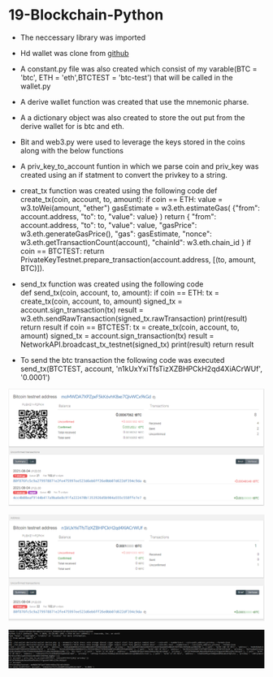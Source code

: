 # 19-Blockchain-Python

- The neccessary library was imported

- Hd wallet was clone from 
    [github](https://github.com/dan-da/hd-wallet-derive/)

- A constant.py file was also created which consist of my varable(BTC = 'btc', ETH = 'eth',BTCTEST = 'btc-test') that will be called in the wallet.py

- A derive wallet function was created that use the mnemonic pharse.

- A a dictionary object was also created to store the out put from the derive wallet for is btc and eth.

- Bit and web3.py were used to leverage the keys stored in the coins along with the below functions

- A priv_key_to_account funtion in which we parse coin and priv_key was created using an if statment to convert the privkey to a string.

- creat_tx function was created using the following code
def create_tx(coin, account, to, amount):
    if coin == ETH:
        value = w3.toWei(amount, "ether") 
        gasEstimate = w3.eth.estimateGas(
            {"from": account.address, "to": to, "value": value}
        )
        return {
            "from": account.address,
            "to": to,
            "value": value,
            "gasPrice": w3.eth.generateGasPrice(),
            "gas": gasEstimate,
            "nonce": w3.eth.getTransactionCount(account),
            "chainId": w3.eth.chain_id
        }
    if coin == BTCTEST:
        return PrivateKeyTestnet.prepare_transaction(account.address, [(to, amount, BTC)]).

- send_tx function was created using the following code        
def send_tx(coin, account, to, amount):
    if coin == ETH:
        tx = create_tx(coin, account, to, amount)
        signed_tx = account.sign_transaction(tx)
        result = w3.eth.sendRawTransaction(signed_tx.rawTransaction)
        print(result)
        return result
    if coin == BTCTEST:
        tx = create_tx(coin, account, to, amount)
        signed_tx = account.sign_transaction(tx)
        result = NetworkAPI.broadcast_tx_testnet(signed_tx)
        print(result)
        return result


- To send the btc transaction the following code was executed
send_tx(BTCTEST, account, 'n1kUxYxiTfsTizXZBHPCkH2qd4XiACrWUf', '0.0001')

![alttext](image/Bitcoin1.png)


![alttext](image/Bitcoin2.png)


![alttext](image/Btctranscode.png)
